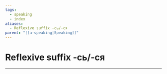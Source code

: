 ```yaml
---
tags:
  - speaking
  - index
aliases:
  - Reflexive suffix -сь/-ся
parent: "[[a-speaking|Speaking]]"
---
```

# Reflexive suffix -сь/-ся
---
